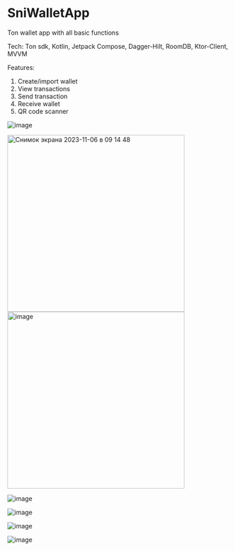 # SniWalletApp
Ton wallet app with all basic functions

Tech: 
Ton sdk, Kotlin, Jetpack Compose, Dagger-Hilt, RoomDB, Ktor-Client, MVVM

Features:
1. Create/import wallet
2. View transactions
3. Send transaction
4. Receive wallet
5. QR code scanner



![image](https://github.com/larkes-cyber/SniWalletApp/assets/79082708/84c1bbad-f688-4904-be77-798b6de6cf97)

<img width="400" alt="Снимок экрана 2023-11-06 в 09 14 48" src="https://github.com/larkes-cyber/SniWalletApp/assets/79082708/793f5a20-7ab1-4973-bea1-5b0363fece67">

<img width="400" alt="image" src="https://github.com/larkes-cyber/SniWalletApp/assets/79082708/146e8050-788c-49f7-a7af-9e1c2bdd7f43">

![image](https://github.com/larkes-cyber/SniWalletApp/assets/79082708/673cdac5-8279-4297-baa9-30a79a890332)

![image](https://github.com/larkes-cyber/SniWalletApp/assets/79082708/f4ce71e8-e188-40df-9f3a-5d86cc959620)

![image](https://github.com/larkes-cyber/SniWalletApp/assets/79082708/1c274bd5-fb11-4343-8191-f56c53295596)

![image](https://github.com/larkes-cyber/SniWalletApp/assets/79082708/424d8b1f-977e-481d-9bae-4e0763ea6d69)



